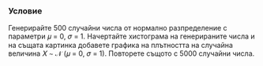 ### Условие
Генерирайте 500 случайни числа от нормално разпределение с параметри
𝜇 = 0, 𝜎 = 1. Начертайте хистограма на генерираните числа и на същата картинка добавете
графика на плътността на случайна величина 𝑋 ∼ 𝒩 (𝜇 = 0, 𝜎 = 1). Повторете същото с
5000 случайни числа.
